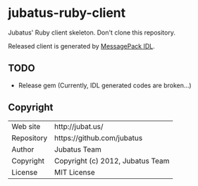 jubatus-ruby-client
===================

Jubatus' Ruby client skeleton. Don't clone this repository.

Released client is generated by [MessagePack IDL](https://github.com/msgpack/msgpack-haskell/tree/master/msgpack-idl).

## TODO

- Release gem (Currently, IDL generated codes are broken...)

## Copyright

<table>
  <tr>
    <td>Web site</td><td>http://jubat.us/</td>
  </tr>
  <tr>
    <td>Repository</td><td>https://github.com/jubatus</td>
  </tr>
  <tr>
    <td>Author</td><td>Jubatus Team</td>
  </tr>
  <tr>
    <td>Copyright</td><td>Copyright (c) 2012, Jubatus Team</td>
  </tr>
  <tr>
    <td>License</td><td>MIT License</td>
  </tr>
</table>
